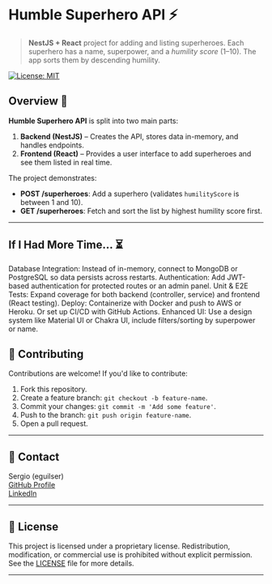 # Humble Superhero API ⚡

> **NestJS + React** project for adding and listing superheroes. Each superhero has a name, superpower, and a _humility score_ (1–10). The app sorts them by descending humility.

[![License: MIT](https://img.shields.io/badge/License-MIT-yellow.svg)](./LICENSE)

## Overview 📝
**Humble Superhero API** is split into two main parts:
1. **Backend (NestJS)** – Creates the API, stores data in-memory, and handles endpoints.
2. **Frontend (React)** – Provides a user interface to add superheroes and see them listed in real time.

The project demonstrates:
- **POST /superheroes**: Add a superhero (validates `humilityScore` is between 1 and 10).
- **GET /superheroes**: Fetch and sort the list by highest humility score first.

---

## If I Had More Time… ⏳
Database Integration: Instead of in-memory, connect to MongoDB or PostgreSQL so data persists across restarts.
Authentication: Add JWT-based authentication for protected routes or an admin panel.
Unit & E2E Tests: Expand coverage for both backend (controller, service) and frontend (React testing).
Deploy: Containerize with Docker and push to AWS or Heroku. Or set up CI/CD with GitHub Actions.
Enhanced UI: Use a design system like Material UI or Chakra UI, include filters/sorting by superpower or name.

## 🤝 **Contributing**

Contributions are welcome! If you'd like to contribute:
1. Fork this repository.
2. Create a feature branch: `git checkout -b feature-name`.
3. Commit your changes: `git commit -m 'Add some feature'`.
4. Push to the branch: `git push origin feature-name`.
5. Open a pull request.

---

## 📩 **Contact**
Sergio (eguilser)  
[GitHub Profile](https://github.com/eguilser)  
[LinkedIn](https://www.linkedin.com/in/sergio-egu%C3%ADluz-43482a265/)

---

## 📜 **License**

This project is licensed under a proprietary license. Redistribution, modification, or commercial use is prohibited without explicit permission. See the [LICENSE](./LICENSE) file for more details.

---

